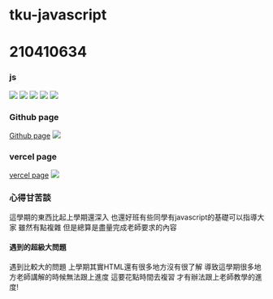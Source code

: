 # tku-javascript

# 210410634

### js

![](https://i.imgur.com/3Wcfxzd.png)
![](https://i.imgur.com/r3ZOME7.png)
![](https://i.imgur.com/ZYJt7AN.png)
![](https://i.imgur.com/9ZDn040.png)
![](https://i.imgur.com/9IowYes.png)

### Github page

[Github page](https://github.com/A-iong/210410634-midproject.git)
![](https://ibb.co/YZFHfHX)

### vercel page

[vercel page](https://vercel.com/a-iong/210410634-midproject)
![](https://ibb.co/vx613JT)

### 心得甘苦談

這學期的東西比起上學期還深入
也還好班有些同學有javascript的基礎可以指導大家
雖然有點複雜 但是總算是盡量完成老師要求的內容

#### 遇到的超級大問題
遇到比較大的問題 上學期其實HTML還有很多地方沒有很了解
導致這學期很多地方老師講解的時候無法跟上進度
這要花點時間去複習 才有辦法跟上老師教學的進度!
